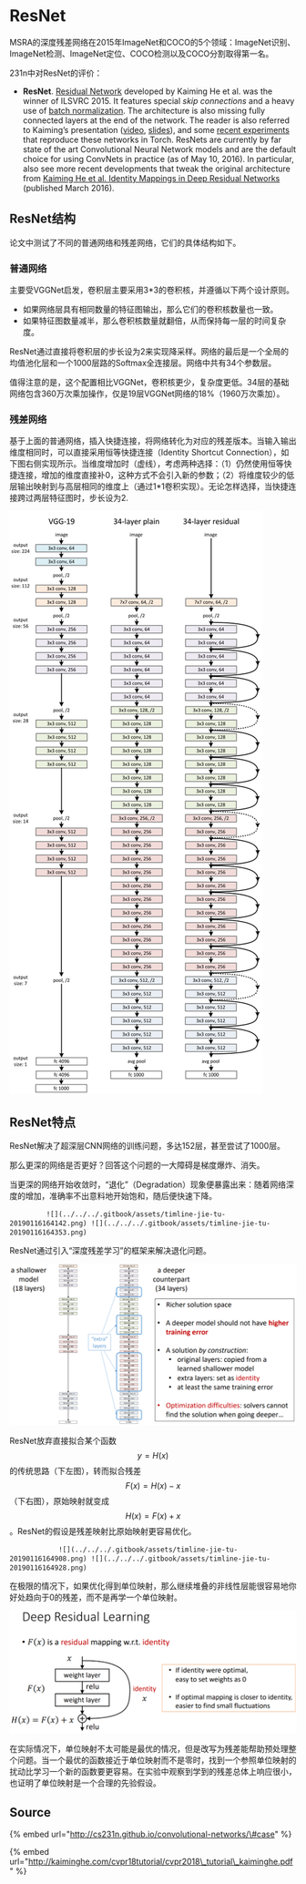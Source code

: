 # ResNet

MSRA的深度残差网络在2015年ImageNet和COCO的5个领域：ImageNet识别、ImageNet检测、ImageNet定位、COCO检测以及COCO分割取得第一名。

231n中对ResNet的评价：

* **ResNet**. [Residual Network](http://arxiv.org/abs/1512.03385) developed by Kaiming He et al. was the winner of ILSVRC 2015. It features special _skip connections_ and a heavy use of [batch normalization](http://arxiv.org/abs/1502.03167). The architecture is also missing fully connected layers at the end of the network. The reader is also referred to Kaiming’s presentation \([video](https://www.youtube.com/watch?v=1PGLj-uKT1w), [slides](http://research.microsoft.com/en-us/um/people/kahe/ilsvrc15/ilsvrc2015_deep_residual_learning_kaiminghe.pdf)\), and some [recent experiments](https://github.com/gcr/torch-residual-networks) that reproduce these networks in Torch. ResNets are currently by far state of the art Convolutional Neural Network models and are the default choice for using ConvNets in practice \(as of May 10, 2016\). In particular, also see more recent developments that tweak the original architecture from [Kaiming He et al. Identity Mappings in Deep Residual Networks](https://arxiv.org/abs/1603.05027) \(published March 2016\).

## ResNet结构

论文中测试了不同的普通网络和残差网络，它们的具体结构如下。

### 普通网络

主要受VGGNet启发，卷积层主要采用3\*3的卷积核，并遵循以下两个设计原则。

* 如果网络层具有相同数量的特征图输出，那么它们的卷积核数量也一致。
* 如果特征图数量减半，那么卷积核数量就翻倍，从而保持每一层的时间复杂度。

ResNet通过直接将卷积层的步长设为2来实现降采样。网络的最后是一个全局的均值池化层和一个1000层路的Softmax全连接层。网络中共有34个参数层。

值得注意的是，这个配置相比VGGNet，卷积核更少，复杂度更低。34层的基础网络包含360万次乘加操作，仅是19层VGGNet网络的18%（1960万次乘加）。

### 残差网络

基于上面的普通网络，插入快捷连接，将网络转化为对应的残差版本。当输入输出维度相同时，可以直接采用恒等快捷连接（Identity Shortcut Connection），如下图右侧实现所示。当维度增加时（虚线），考虑两种选择：（1）仍然使用恒等快捷连接，增加的维度直接补0，这种方式不会引入新的参数；（2）将维度较少的低层输出映射到与高层相同的维度上（通过1\*1卷积实现）。无论怎样选择，当快捷连接跨过两层特征图时，步长设为2.

![](../../../.gitbook/assets/1_2ns4ota94je5gsvjrpfq3a.png)

## ResNet特点

ResNet解决了超深层CNN网络的训练问题，多达152层，甚至尝试了1000层。

那么更深的网络是否更好？回答这个问题的一大障碍是梯度爆炸、消失。

当更深的网络开始收敛时，“退化”（Degradation）现象便暴露出来：随着网络深度的增加，准确率不出意料地开始饱和，随后便快速下降。

             ![](../../../.gitbook/assets/timline-jie-tu-20190116164142.png) ![](../../../.gitbook/assets/timline-jie-tu-20190116164353.png) 

ResNet通过引入“深度残差学习”的框架来解决退化问题。

![](../../../.gitbook/assets/timline-jie-tu-20190116164633.png)

ResNet放弃直接拟合某个函数 $$y=H(x)$$ 的传统思路（下左图），转而拟合残差 $$F(x)=H(x)-x$$（下右图），原始映射就变成 $$H(x)=F(x)+x$$ 。ResNet的假设是残差映射比原始映射更容易优化。

                ![](../../../.gitbook/assets/timline-jie-tu-20190116164908.png) ![](../../../.gitbook/assets/timline-jie-tu-20190116164928.png) 

在极限的情况下，如果优化得到单位映射，那么继续堆叠的非线性层能很容易地你好处趋向于0的残差，而不是再学一个单位映射。

![](../../../.gitbook/assets/timline-jie-tu-20190116165352.png)

在实际情况下，单位映射不太可能是最优的情况，但是改写为残差能帮助预处理整个问题。当一个最优的函数接近于单位映射而不是零时，找到一个参照单位映射的扰动比学习一个新的函数要更容易。在实验中观察到学到的残差总体上响应很小，也证明了单位映射是一个合理的先验假设。

## Source

{% embed url="http://cs231n.github.io/convolutional-networks/\#case" %}

{% embed url="http://kaiminghe.com/cvpr18tutorial/cvpr2018\_tutorial\_kaiminghe.pdf" %}






